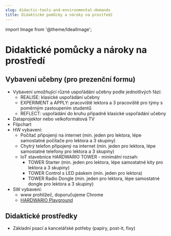 ```yaml
---
slug: didactic-tools-and-environmental-demands
title: Didaktické pomůcky a nároky na prostředí
---
```

import Image from '@theme/IdealImage';

# Didaktické pomůcky a nároky na prostředí

## Vybavení učebny (pro prezenční formu)

* Vybavení umožňující různé uspořádání učebny podle jednotlivých fází:
  * REALISE: klasické uspořádání učebny
  * EXPERIMENT a APPLY: pracoviště lektora a 3 pracoviště pro týmy s poměrným zastoupením studentů 
  * REFLECT: uspořádání do kruhu případně klasické uspořádání učebny
* Dataprojektor nebo velkoformátová TV
* Flipchart
* HW vybavení:
  * Počítač připojený na internet (min. jeden pro lektora, lépe samostatné počítače pro lektora a 3 skupiny)
  * Chytrý telefon připojený na internet (min. jeden pro lektora, lépe samostatné telefony pro lektora a 3 skupiny)
  * IoT stavebnice HARDWARIO TOWER - minimální rozsah:
    * TOWER Starter (min. jeden pro lektora, lépe samostatné kity pro lektora a 3 skupiny)
    * TOWER Control s LED páskem (min. jeden pro lektora)
    * TOWER Radio Dongle (min. jeden pro lektora, lépe samostatné dongle pro lektora a 3 skupiny)
* SW vybavení:
  * www prohlížeč, doporučujeme Chrome
  * [HARDWARIO Playground](https://github.com/hardwario/hardwario-playground/releases)

## Didaktické prostředky

* Základní psací a kancelářské potřeby (papíry, post-it, fixy)
